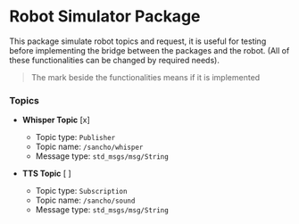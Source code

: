 # Robot Simulator Package

This package simulate robot topics and request, it is useful for testing
before implementing the bridge between the packages and the robot. (All of these functionalities can be changed by required needs).

> The mark beside the functionalities means if it is implemented

### Topics 

- **Whisper Topic** [x]
    - Topic type: ```Publisher```
    - Topic name: ```/sancho/whisper```
    - Message type: ```std_msgs/msg/String```

- **TTS Topic** [ ]
    - Topic type: ```Subscription```
    - Topic name: ```/sancho/sound```
    - Message type: ```std_msgs/msg/String```


